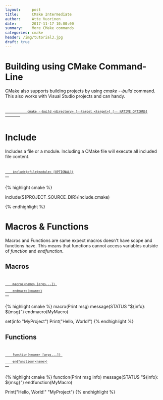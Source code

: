 ```yaml
---
layout:     post
title:      CMake Intermediate
author:     Atte Vuorinen
date:       2017-11-17 10:00:00
summary:    More CMake commands
categories: cmake
header: /img/tutorial3.jpg
draft: true
---
```


# Building using CMake Command-Line

CMake also supports building projects by using *cmake --build* command.
This also works with Visual Studio projects and can handy.

<small>
    <code>
        <a href="https://cmake.org/cmake/help/v3.2/manual/cmake.1.html">
            cmake --build &lt;directory&gt; [--target &lt;target&gt;] [-- NATIVE OPTIONS]
        </a>
    </code>
</small>

# Include

Includes a file or a module.
Including a CMake file will execute all included file content.

<small>
  <code>
  <a href="https://cmake.org/cmake/help/v3.0/command/include.html">
    include(&lt;file|module&gt; [OPTIONAL])
  </a>
  </code>
</small>

{% highlight cmake %}

include(${PROJECT_SOURCE_DIR}/include.cmake)

{% endhighlight %}

# Macros & Functions

Macros and Functions are same expect macros doesn't have scope and functions have.
This means that functions cannot access variables outside of *function* and *endfunction*.


<!--break-->


## Macros

<small>
  <code>
  <a href="https://cmake.org/cmake/help/v3.0/command/macro.html">
    macro(&lt;name&gt; [args...]) <br>
    endmacro(&lt;name&gt;)
  </a>
  </code>
</small>

{% highlight cmake %}
macro(Print msg)
    message(STATUS "${info}: ${msg}")
endmacro(MyMacro)

set(info "MyProject")
Print("Hello, World!")
{% endhighlight %}

## Functions

<small>
  <code>
  <a href="https://cmake.org/cmake/help/v3.0/command/function.html">
    function(&lt;name&gt; [args...]) <br>
    endfunction(&lt;name&gt;)
  </a>
  </code>
</small>

{% highlight cmake %}
function(Print msg info)
    message(STATUS "${info}: ${msg}")
endfunction(MyMacro)

Print("Hello, World!" "MyProject")
{% endhighlight %}
